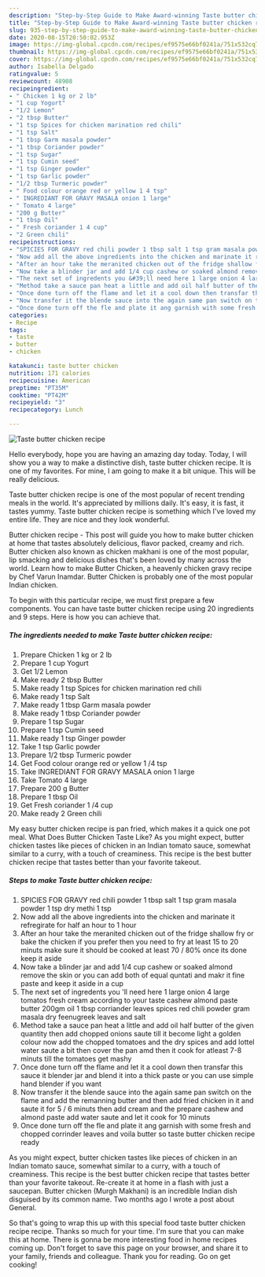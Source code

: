 ```yaml
---
description: "Step-by-Step Guide to Make Award-winning Taste butter chicken recipe"
title: "Step-by-Step Guide to Make Award-winning Taste butter chicken recipe"
slug: 935-step-by-step-guide-to-make-award-winning-taste-butter-chicken-recipe
date: 2020-08-15T20:50:02.953Z
image: https://img-global.cpcdn.com/recipes/ef9575e66bf0241a/751x532cq70/taste-butter-chicken-recipe-recipe-main-photo.jpg
thumbnail: https://img-global.cpcdn.com/recipes/ef9575e66bf0241a/751x532cq70/taste-butter-chicken-recipe-recipe-main-photo.jpg
cover: https://img-global.cpcdn.com/recipes/ef9575e66bf0241a/751x532cq70/taste-butter-chicken-recipe-recipe-main-photo.jpg
author: Isabella Delgado
ratingvalue: 5
reviewcount: 48908
recipeingredient:
- " Chicken 1 kg or 2 lb"
- "1 cup Yogurt"
- "1/2 Lemon"
- "2 tbsp Butter"
- "1 tsp Spices for chicken marination red chili"
- "1 tsp Salt"
- "1 tbsp Garm masala powder"
- "1 tbsp Coriander powder"
- "1 tsp Sugar"
- "1 tsp Cumin seed"
- "1 tsp Ginger powder"
- "1 tsp Garlic powder"
- "1/2 tbsp Turmeric powder"
- " Food colour orange red or yellow 1 4 tsp"
- " INGREDIANT FOR GRAVY MASALA onion 1 large"
- " Tomato 4 large"
- "200 g Butter"
- "1 tbsp Oil"
- " Fresh coriander 1 4 cup"
- "2 Green chili"
recipeinstructions:
- "SPICIES FOR GRAVY red chili powder 1 tbsp salt 1 tsp gram masala powder 1 tsp dry methi 1 tsp"
- "Now add all the above ingredients into the chicken and marinate it refregirate for half an hour to 1 hour"
- "After an hour take the meranited chicken out of the fridge shallow fry or bake the chicken if you prefer then you need to fry at least 15 to 20 minuts make sure it should be cooked at least 70 / 80% once its done keep it aside"
- "Now take a blinder jar and add 1/4 cup cashew or soaked almond remove the skin or you can add both of equal quntati and makr it fine paste and keep it aside in a cup"
- "The next set of ingredents you &#39;ll need here 1 large onion 4 large tomatos fresh cream according to your taste cashew almond paste butter 200gm oil 1 tbsp corriander leaves spices red chili powder gram masala dry feenugreek leaves and salt"
- "Method take a sauce pan heat a little and add oil half butter of the given quantity then add chopped onions saute till it become light a golden colour now add the chopped tomatoes and the dry spices and add lottel water saute a bit then cover the pan amd then it cook for atleast 7-8 minuts till the tomatoes get mashy"
- "Once done turn off the flame and let it a cool down then transfar this sauce it blender jar and blend it into a thick paste or you can use simple hand blender if you want"
- "Now transfer it the blende sauce into the again same pan switch on the flame and add the remanning butter and then add fried chicken in it and saute it for 5 / 6 minuts then add cream and the prepare cashew and almond paste add water saute and let it cook for 10 minuts"
- "Once done turn off the fle and plate it ang garnish with some fresh and chopped corrinder leaves and voila butter so taste butter chicken recipe ready"
categories:
- Recipe
tags:
- taste
- butter
- chicken

katakunci: taste butter chicken 
nutrition: 171 calories
recipecuisine: American
preptime: "PT35M"
cooktime: "PT42M"
recipeyield: "3"
recipecategory: Lunch

---
```



![Taste butter chicken recipe](https://img-global.cpcdn.com/recipes/ef9575e66bf0241a/751x532cq70/taste-butter-chicken-recipe-recipe-main-photo.jpg)

Hello everybody, hope you are having an amazing day today. Today, I will show you a way to make a distinctive dish, taste butter chicken recipe. It is one of my favorites. For mine, I am going to make it a bit unique. This will be really delicious.

Taste butter chicken recipe is one of the most popular of recent trending meals in the world. It's appreciated by millions daily. It's easy, it is fast, it tastes yummy. Taste butter chicken recipe is something which I've loved my entire life. They are nice and they look wonderful.

Butter chicken recipe - This post will guide you how to make butter chicken at home that tastes absolutely delicious, flavor packed, creamy and rich. Butter chicken also known as chicken makhani is one of the most popular, lip smacking and delicious dishes that&#39;s been loved by many across the world. Learn how to make Butter Chicken, a heavenly chicken gravy recipe by Chef Varun Inamdar. Butter Chicken is probably one of the most popular Indian chicken.


To begin with this particular recipe, we must first prepare a few components. You can have taste butter chicken recipe using 20 ingredients and 9 steps. Here is how you can achieve that.

<!--inarticleads1-->

##### The ingredients needed to make Taste butter chicken recipe:

1. Prepare  Chicken 1 kg or 2 lb
1. Prepare 1 cup Yogurt
1. Get 1/2 Lemon
1. Make ready 2 tbsp Butter
1. Make ready 1 tsp Spices for chicken marination red chili
1. Make ready 1 tsp Salt
1. Make ready 1 tbsp Garm masala powder
1. Make ready 1 tbsp Coriander powder
1. Prepare 1 tsp Sugar
1. Prepare 1 tsp Cumin seed
1. Make ready 1 tsp Ginger powder
1. Take 1 tsp Garlic powder
1. Prepare 1/2 tbsp Turmeric powder
1. Get  Food colour orange red or yellow 1 /4 tsp
1. Take  INGREDIANT FOR GRAVY MASALA onion 1 large
1. Take  Tomato 4 large
1. Prepare 200 g Butter
1. Prepare 1 tbsp Oil
1. Get  Fresh coriander 1 /4 cup
1. Make ready 2 Green chili


My easy butter chicken recipe is pan fried, which makes it a quick one pot meal. What Does Butter Chicken Taste Like? As you might expect, butter chicken tastes like pieces of chicken in an Indian tomato sauce, somewhat similar to a curry, with a touch of creaminess. This recipe is the best butter chicken recipe that tastes better than your favorite takeout. 

<!--inarticleads2-->

##### Steps to make Taste butter chicken recipe:

1. SPICIES FOR GRAVY red chili powder 1 tbsp salt 1 tsp gram masala powder 1 tsp dry methi 1 tsp
1. Now add all the above ingredients into the chicken and marinate it refregirate for half an hour to 1 hour
1. After an hour take the meranited chicken out of the fridge shallow fry or bake the chicken if you prefer then you need to fry at least 15 to 20 minuts make sure it should be cooked at least 70 / 80% once its done keep it aside
1. Now take a blinder jar and add 1/4 cup cashew or soaked almond remove the skin or you can add both of equal quntati and makr it fine paste and keep it aside in a cup
1. The next set of ingredents you &#39;ll need here 1 large onion 4 large tomatos fresh cream according to your taste cashew almond paste butter 200gm oil 1 tbsp corriander leaves spices red chili powder gram masala dry feenugreek leaves and salt
1. Method take a sauce pan heat a little and add oil half butter of the given quantity then add chopped onions saute till it become light a golden colour now add the chopped tomatoes and the dry spices and add lottel water saute a bit then cover the pan amd then it cook for atleast 7-8 minuts till the tomatoes get mashy
1. Once done turn off the flame and let it a cool down then transfar this sauce it blender jar and blend it into a thick paste or you can use simple hand blender if you want
1. Now transfer it the blende sauce into the again same pan switch on the flame and add the remanning butter and then add fried chicken in it and saute it for 5 / 6 minuts then add cream and the prepare cashew and almond paste add water saute and let it cook for 10 minuts
1. Once done turn off the fle and plate it ang garnish with some fresh and chopped corrinder leaves and voila butter so taste butter chicken recipe ready


As you might expect, butter chicken tastes like pieces of chicken in an Indian tomato sauce, somewhat similar to a curry, with a touch of creaminess. This recipe is the best butter chicken recipe that tastes better than your favorite takeout. Re-create it at home in a flash with just a saucepan. Butter chicken (Murgh Makhani) is an incredible Indian dish disguised by its common name. Two months ago I wrote a post about General. 

So that's going to wrap this up with this special food taste butter chicken recipe recipe. Thanks so much for your time. I'm sure that you can make this at home. There is gonna be more interesting food in home recipes coming up. Don't forget to save this page on your browser, and share it to your family, friends and colleague. Thank you for reading. Go on get cooking!
